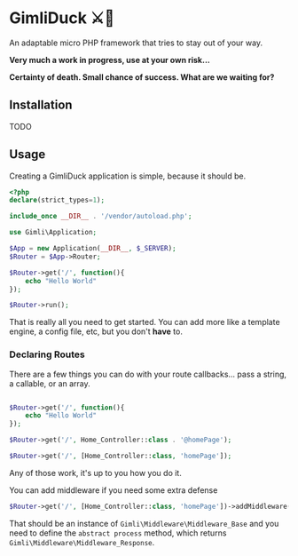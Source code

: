 # GimliDuck ⚔️🦆
An adaptable micro PHP framework that tries to stay out of your way.

**Very much a work in progress, use at your own risk...**

**Certainty of death. Small chance of success. What are we waiting for?**

## Installation
TODO

## Usage
Creating a GimliDuck application is simple, because it should be.

```php
<?php
declare(strict_types=1);

include_once __DIR__ . '/vendor/autoload.php';

use Gimli\Application;

$App = new Application(__DIR__, $_SERVER);
$Router = $App->Router;

$Router->get('/', function(){
	echo "Hello World"
});

$Router->run();
```
That is really all you need to get started. You can add more like a template engine, a config file, etc, but you don't **have** to.

### Declaring Routes
There are a few things you can do with your route callbacks... pass a string, a callable, or an array.

```php

$Router->get('/', function(){
	echo "Hello World"
});

$Router->get('/', Home_Controller::class . '@homePage');

$Router->get('/', [Home_Controller::class, 'homePage']);
```
Any of those work, it's up to you how you do it.

You can add middleware if you need some extra defense

```php
$Router->get('/', [Home_Controller::class, 'homePage'])->addMiddleware(Logged_In_Middleware::class);
```

That should be an instance of `Gimli\Middleware\Middleware_Base` and you need to define the `abstract process` method, which returns `Gimli\Middleware\Middleware_Response`.
